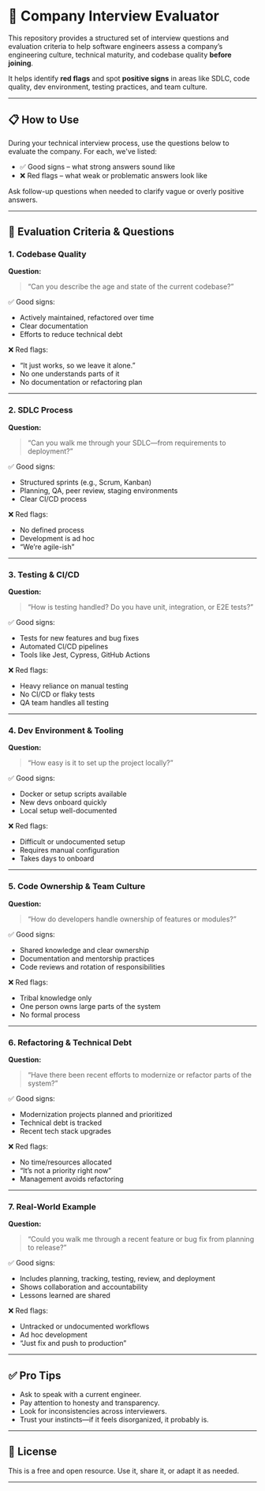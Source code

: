 # 🏢 Company Interview Evaluator

This repository provides a structured set of interview questions and evaluation criteria to help software engineers assess a company’s engineering culture, technical maturity, and codebase quality **before joining**.

It helps identify **red flags** and spot **positive signs** in areas like SDLC, code quality, dev environment, testing practices, and team culture.

---

## 📋 How to Use

During your technical interview process, use the questions below to evaluate the company. For each, we've listed:

- ✅ Good signs – what strong answers sound like  
- ❌ Red flags – what weak or problematic answers look like  

Ask follow-up questions when needed to clarify vague or overly positive answers.

---

## 🧩 Evaluation Criteria & Questions

### 1. Codebase Quality

**Question:**  
> “Can you describe the age and state of the current codebase?”

✅ Good signs:
- Actively maintained, refactored over time  
- Clear documentation  
- Efforts to reduce technical debt

❌ Red flags:
- “It just works, so we leave it alone.”  
- No one understands parts of it  
- No documentation or refactoring plan

---

### 2. SDLC Process

**Question:**  
> “Can you walk me through your SDLC—from requirements to deployment?”

✅ Good signs:
- Structured sprints (e.g., Scrum, Kanban)  
- Planning, QA, peer review, staging environments  
- Clear CI/CD process

❌ Red flags:
- No defined process  
- Development is ad hoc  
- “We’re agile-ish”

---

### 3. Testing & CI/CD

**Question:**  
> “How is testing handled? Do you have unit, integration, or E2E tests?”

✅ Good signs:
- Tests for new features and bug fixes  
- Automated CI/CD pipelines  
- Tools like Jest, Cypress, GitHub Actions

❌ Red flags:
- Heavy reliance on manual testing  
- No CI/CD or flaky tests  
- QA team handles all testing

---

### 4. Dev Environment & Tooling

**Question:**  
> “How easy is it to set up the project locally?”

✅ Good signs:
- Docker or setup scripts available  
- New devs onboard quickly  
- Local setup well-documented

❌ Red flags:
- Difficult or undocumented setup  
- Requires manual configuration  
- Takes days to onboard

---

### 5. Code Ownership & Team Culture

**Question:**  
> “How do developers handle ownership of features or modules?”

✅ Good signs:
- Shared knowledge and clear ownership  
- Documentation and mentorship practices  
- Code reviews and rotation of responsibilities

❌ Red flags:
- Tribal knowledge only  
- One person owns large parts of the system  
- No formal process

---

### 6. Refactoring & Technical Debt

**Question:**  
> “Have there been recent efforts to modernize or refactor parts of the system?”

✅ Good signs:
- Modernization projects planned and prioritized  
- Technical debt is tracked  
- Recent tech stack upgrades

❌ Red flags:
- No time/resources allocated  
- “It’s not a priority right now”  
- Management avoids refactoring

---

### 7. Real-World Example

**Question:**  
> “Could you walk me through a recent feature or bug fix from planning to release?”

✅ Good signs:
- Includes planning, tracking, testing, review, and deployment  
- Shows collaboration and accountability  
- Lessons learned are shared

❌ Red flags:
- Untracked or undocumented workflows  
- Ad hoc development  
- “Just fix and push to production”

---

## ✅ Pro Tips

- Ask to speak with a current engineer.
- Pay attention to honesty and transparency.
- Look for inconsistencies across interviewers.
- Trust your instincts—if it feels disorganized, it probably is.

---

## 📄 License

This is a free and open resource. Use it, share it, or adapt it as needed.

---

